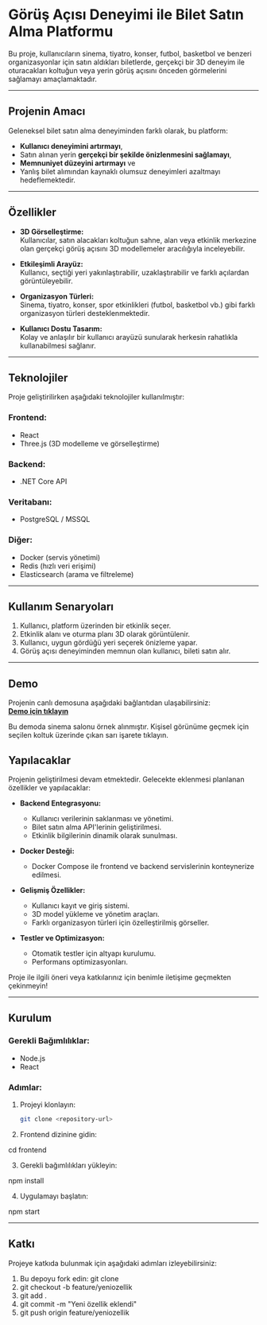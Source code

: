# **Görüş Açısı Deneyimi ile Bilet Satın Alma Platformu**


Bu proje, kullanıcıların sinema, tiyatro, konser, futbol, basketbol ve benzeri organizasyonlar için satın aldıkları biletlerde, gerçekçi bir 3D deneyim ile oturacakları koltuğun veya yerin görüş açısını önceden görmelerini sağlamayı amaçlamaktadır.

---

## **Projenin Amacı**

Geleneksel bilet satın alma deneyiminden farklı olarak, bu platform:
- **Kullanıcı deneyimini artırmayı**,  
- Satın alınan yerin **gerçekçi bir şekilde önizlenmesini sağlamayı**,  
- **Memnuniyet düzeyini artırmayı** ve  
- Yanlış bilet alımından kaynaklı olumsuz deneyimleri azaltmayı hedeflemektedir.

---

## **Özellikler**

- **3D Görselleştirme:**  
  Kullanıcılar, satın alacakları koltuğun sahne, alan veya etkinlik merkezine olan gerçekçi görüş açısını 3D modellemeler aracılığıyla inceleyebilir.

- **Etkileşimli Arayüz:**  
  Kullanıcı, seçtiği yeri yakınlaştırabilir, uzaklaştırabilir ve farklı açılardan görüntüleyebilir.

- **Organizasyon Türleri:**  
  Sinema, tiyatro, konser, spor etkinlikleri (futbol, basketbol vb.) gibi farklı organizasyon türleri desteklenmektedir.

- **Kullanıcı Dostu Tasarım:**  
  Kolay ve anlaşılır bir kullanıcı arayüzü sunularak herkesin rahatlıkla kullanabilmesi sağlanır.

---

## **Teknolojiler**

Proje geliştirilirken aşağıdaki teknolojiler kullanılmıştır:

### **Frontend:**
- React  
- Three.js (3D modelleme ve görselleştirme)  

### **Backend:**
- .NET Core API 

### **Veritabanı:**
- PostgreSQL / MSSQL  

### **Diğer:**
- Docker (servis yönetimi)  
- Redis (hızlı veri erişimi)  
- Elasticsearch (arama ve filtreleme)  

---

## **Kullanım Senaryoları**

1. Kullanıcı, platform üzerinden bir etkinlik seçer.  
2. Etkinlik alanı ve oturma planı 3D olarak görüntülenir.  
3. Kullanıcı, uygun gördüğü yeri seçerek önizleme yapar.  
4. Görüş açısı deneyiminden memnun olan kullanıcı, bileti satın alır.  

---

## **Demo**

Projenin canlı demosuna aşağıdaki bağlantıdan ulaşabilirsiniz:  
[**Demo için tıklayın**](https://biletal3d.netlify.app/)

Bu demoda sinema salonu örnek alınmıştır. Kişisel görünüme geçmek için seçilen koltuk üzerinde çıkan sarı işarete tıklayın.

## **Yapılacaklar**

Projenin geliştirilmesi devam etmektedir. Gelecekte eklenmesi planlanan özellikler ve yapılacaklar:

- **Backend Entegrasyonu:**  
  - Kullanıcı verilerinin saklanması ve yönetimi.  
  - Bilet satın alma API'lerinin geliştirilmesi.  
  - Etkinlik bilgilerinin dinamik olarak sunulması.  

- **Docker Desteği:**  
  - Docker Compose ile frontend ve backend servislerinin konteynerize edilmesi.  

- **Gelişmiş Özellikler:**  
  - Kullanıcı kayıt ve giriş sistemi.  
  - 3D model yükleme ve yönetim araçları.  
  - Farklı organizasyon türleri için özelleştirilmiş görseller.

- **Testler ve Optimizasyon:**  
  - Otomatik testler için altyapı kurulumu.  
  - Performans optimizasyonları.  

Proje ile ilgili öneri veya katkılarınız için benimle iletişime geçmekten çekinmeyin!

---

## **Kurulum**

### **Gerekli Bağımlılıklar:**
- Node.js  
- React  

### **Adımlar:**

1. Projeyi klonlayın:
   ```bash
   git clone <repository-url>

2. Frontend dizinine gidin:

cd frontend

3. Gerekli bağımlılıkları yükleyin:

npm install

4. Uygulamayı başlatın:

npm start

---

## **Katkı**

Projeye katkıda bulunmak için aşağıdaki adımları izleyebilirsiniz:

1. Bu depoyu fork edin:
   git clone <repository-url>
2. git checkout -b feature/yeniozellik
3. git add .
4. git commit -m "Yeni özellik eklendi"
5. git push origin feature/yeniozellik